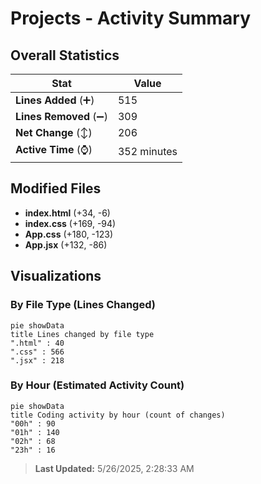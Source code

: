 # Projects - Activity Summary 

## Overall Statistics

| Stat                   | Value                                                             |
| ---------------------- | ----------------------------------------------------------------- |
| **Lines Added** (➕)   | 515                                          |
| **Lines Removed** (➖) | 309                                        |
| **Net Change** (↕)    | 206                |
| **Active Time** (⌚)   | 352 minutes |


## Modified Files
- **index.html** (+34, -6)
- **index.css** (+169, -94)
- **App.css** (+180, -123)
- **App.jsx** (+132, -86)

## Visualizations

### By File Type (Lines Changed)

```mermaid
pie showData
title Lines changed by file type
".html" : 40
".css" : 566
".jsx" : 218
```

### By Hour (Estimated Activity Count)

```mermaid
pie showData
title Coding activity by hour (count of changes)
"00h" : 90
"01h" : 140
"02h" : 68
"23h" : 16
```


> **Last Updated:** 5/26/2025, 2:28:33 AM